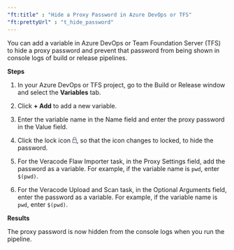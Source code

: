 ```yaml
---
"ft:title" : "Hide a Proxy Password in Azure DevOps or TFS"
"ft:prettyUrl" : "t_hide_password"
---
```

You can add a variable in Azure DevOps or Team Foundation Server (TFS) to hide a proxy password and prevent that password from being shown in console logs of build or release pipelines.

<p font-size="13pt"><b>Steps</b></p>

1.  In your Azure DevOps or TFS project, go to the Build or Release window and select the **Variables** tab.

2.  Click **+ Add** to add a new variable.

3.  Enter the variable name in the Name field and enter the proxy password in the Value field.

4.  Click the lock icon ![](../images/lock_icon.png), so that the icon changes to locked, to hide the password.

5.  For the Veracode Flaw Importer task, in the Proxy Settings field, add the password as a variable. For example, if the variable name is `pwd`, enter `$(pwd)`.

6.  For the Veracode Upload and Scan task, in the Optional Arguments field, enter the password as a variable. For example, if the variable name is `pwd`, enter `$(pwd)`.

<p font-size="13pt"><b>Results</b></p>

The proxy password is now hidden from the console logs when you run the pipeline.